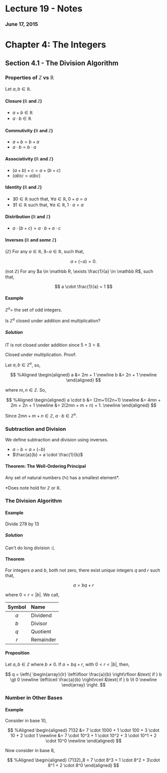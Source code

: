 # Lecture 19 - Notes  

### June 17, 2015  

# Chapter 4: The Integers

## Section 4.1 - The Division Algorithm

### Properties of $\mathbb Z$ vs $\mathbb R$

Let $a,b \in \mathbb R$.

#### Closure ($\mathbb R$ and $\mathbb Z$)

* $a + b \in \mathbb R$
* $a \cdot b \in \mathbb R$


#### Commutivity ($\mathbb R$ and $\mathbb Z$)

* $a + b = b + a$
* $a \cdot b = b \cdot a$


#### Associativity ($\mathbb R$ and $\mathbb Z$)

* $(a + b) + c = a + (b + c)$
* $(ab)c = a(bc)$ 


#### Identity ($\mathbb R$ and $\mathbb Z$)

* $\exists 0 \in \mathbb R$ such that, $\forall a \in \mathbb R, 0+a = a$
* $\exists 1 \in \mathbb R$ such that, $\forall a \in \mathbb R, 1 \cdot a = a$


#### Distribution ($\mathbb R$ and $\mathbb Z$)

* $a \cdot (b + c) = a \cdot b + a \cdot c$

#### Inverses ($\mathbb R$ and _some_  $\mathbb Z$)

($\mathbb Z$) For any $a \in \mathbb R, \exists -a \in \mathbb R$, such that,

$$
    a + (-a) = 0.
$$

(not $\mathbb Z$) For any $a \in \mathbb R, \exists \frac{1}{a} \in \mathbb R$, such that,

$$
    a \cdot \frac{1}{a} = 1
$$

#### Example

$\mathbb Z ^\text{o} =$ the set of odd integers.

Is $\mathbb Z ^\text{o}$ closed under addition and multiplication?

##### Solution

IT is not closed under addition since $5 + 3 = 8$.

Closed under multiplication. Proof:

Let $a,b \in \mathbb Z ^\text{o}$, so,

$$ %Aligned
\begin{aligned}
    a &= 2m + 1 \newline
    b &= 2n + 1 \newline
\end{aligned}
$$

where $m,n \in \mathbb Z$. So,

$$ %Aligned
\begin{aligned}
    a \cdot b &= (2m+1)(2n+1) \newline
    &= 4mn + 2m + 2n + 1 \newline
    &= 2(2mn + m + n) + 1. \newline
\end{aligned}
$$

Since $2mn + m + n \in \mathbb Z$, $a \cdot b \in \mathbb Z^\text{o}$.

### Subtraction and Division

We define subtraction and division using inverses.

* $a - b = a + (-b)$
* $\frac{a}{b} = a \cdot \frac{1}{b}$

#### Theorem: The Well-Ordering Principal

Any set of natural numbers ($\mathbb N$) has a smallest element*.

*Does note hold for $\mathbb Z$ or $\mathbb R$.

### The Division Algorithm

#### Example

Divide $278$ by $13$

##### Solution

Can't do long division :(.

#### Theorem

For integers $a$ and $b$, both not zero, there exist _unique_ integers $q$ and $r$ such that,

$$
    a = bq + r
$$

where $0 \lt r \lt |b|$. We call,

| Symbol | Name |
|:-:|:--|
|$a$| Dividend |
|$b$| Divisor |
|$q$| Quotient |
|$r$| Remainder |

#### Proposition

Let $a,b \in \mathbb Z$ where $b \neq 0$. If $a = bq + r$, with $0 \lt r \lt |b|$, then,

$$
    q = \left\{
     \begin{array}{lr}
       \left\lfloor \frac{a}{b} \right\rfloor &\text{ if } b \gt 0 \newline
       \left\lceil \frac{a}{b} \right\rceil &\text{ if } b \lt 0 \newline
     \end{array}
   \right.
$$

### Number in Other Bases

#### Example

Consider in base 10,

$$ %Aligned
\begin{aligned}
    7132 &= 7 \cdot 1000 + 1 \cdot 100 + 3 \cdot 10 + 2 \cdot 1 \newline
    &= 7 \cdot 10^3 + 1 \cdot 10^2 + 3 \cdot 10^1 + 2 \cdot 10^0 \newline
\end{aligned}
$$

Now consider in base 8,

$$ %Aligned
\begin{aligned}
    (7132)_8 = 7 \cdot 8^3 + 1 \cdot 8^2 + 3\cdot 8^1 + 2 \cdot 8^0
\end{aligned}
$$
